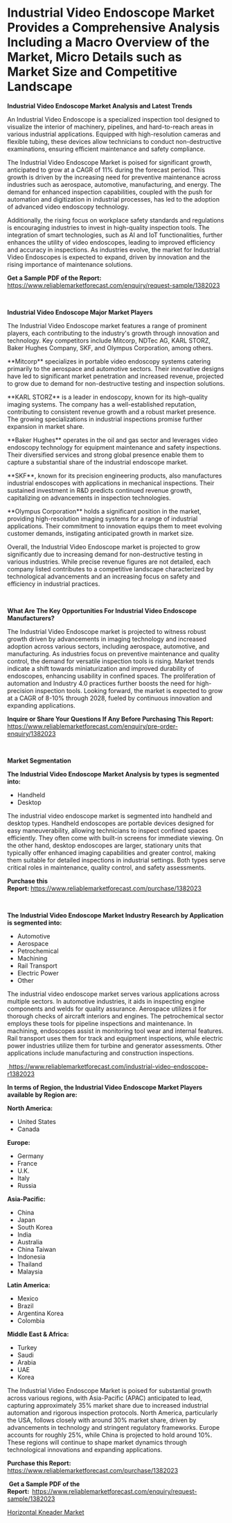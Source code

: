 <p><h1>Industrial Video Endoscope Market Provides a Comprehensive Analysis Including a Macro Overview of the Market, Micro Details such as Market Size and Competitive Landscape</h1></p><p><strong>Industrial Video Endoscope Market Analysis and Latest Trends</strong></p>
<p><p>An Industrial Video Endoscope is a specialized inspection tool designed to visualize the interior of machinery, pipelines, and hard-to-reach areas in various industrial applications. Equipped with high-resolution cameras and flexible tubing, these devices allow technicians to conduct non-destructive examinations, ensuring efficient maintenance and safety compliance. </p><p>The Industrial Video Endoscope Market is poised for significant growth, anticipated to grow at a CAGR of 11% during the forecast period. This growth is driven by the increasing need for preventive maintenance across industries such as aerospace, automotive, manufacturing, and energy. The demand for enhanced inspection capabilities, coupled with the push for automation and digitization in industrial processes, has led to the adoption of advanced video endoscopy technology.</p><p>Additionally, the rising focus on workplace safety standards and regulations is encouraging industries to invest in high-quality inspection tools. The integration of smart technologies, such as AI and IoT functionalities, further enhances the utility of video endoscopes, leading to improved efficiency and accuracy in inspections. As industries evolve, the market for Industrial Video Endoscopes is expected to expand, driven by innovation and the rising importance of maintenance solutions.</p></p>
<p><strong>Get a Sample PDF of the Report:&nbsp;</strong> <a href="https://www.reliablemarketforecast.com/enquiry/request-sample/1382023?utm_campaign=2778&utm_medium=2&utm_source=Github&utm_content=ia&utm_term=08042025&utm_id=industrial-video-endoscope">https://www.reliablemarketforecast.com/enquiry/request-sample/1382023</a></p>
<p>&nbsp;</p>
<p><strong>Industrial Video Endoscope Major Market Players</strong></p>
<p><p>The Industrial Video Endoscope market features a range of prominent players, each contributing to the industry's growth through innovation and technology. Key competitors include Mitcorp, NDTec AG, KARL STORZ, Baker Hughes Company, SKF, and Olympus Corporation, among others.</p><p>**Mitcorp** specializes in portable video endoscopy systems catering primarily to the aerospace and automotive sectors. Their innovative designs have led to significant market penetration and increased revenue, projected to grow due to demand for non-destructive testing and inspection solutions.</p><p>**KARL STORZ** is a leader in endoscopy, known for its high-quality imaging systems. The company has a well-established reputation, contributing to consistent revenue growth and a robust market presence. The growing specializations in industrial inspections promise further expansion in market share.</p><p>**Baker Hughes** operates in the oil and gas sector and leverages video endoscopy technology for equipment maintenance and safety inspections. Their diversified services and strong global presence enable them to capture a substantial share of the industrial endoscope market.</p><p>**SKF**, known for its precision engineering products, also manufactures industrial endoscopes with applications in mechanical inspections. Their sustained investment in R&D predicts continued revenue growth, capitalizing on advancements in inspection technologies.</p><p>**Olympus Corporation** holds a significant position in the market, providing high-resolution imaging systems for a range of industrial applications. Their commitment to innovation equips them to meet evolving customer demands, instigating anticipated growth in market size.</p><p>Overall, the Industrial Video Endoscope market is projected to grow significantly due to increasing demand for non-destructive testing in various industries. While precise revenue figures are not detailed, each company listed contributes to a competitive landscape characterized by technological advancements and an increasing focus on safety and efficiency in industrial practices.</p></p>
<p>&nbsp;</p>
<p><strong>What Are The Key Opportunities For Industrial Video Endoscope Manufacturers?</strong></p>
<p><p>The Industrial Video Endoscope market is projected to witness robust growth driven by advancements in imaging technology and increased adoption across various sectors, including aerospace, automotive, and manufacturing. As industries focus on preventive maintenance and quality control, the demand for versatile inspection tools is rising. Market trends indicate a shift towards miniaturization and improved durability of endoscopes, enhancing usability in confined spaces. The proliferation of automation and Industry 4.0 practices further boosts the need for high-precision inspection tools. Looking forward, the market is expected to grow at a CAGR of 8-10% through 2028, fueled by continuous innovation and expanding applications.</p></p>
<p><strong>Inquire or Share Your Questions If Any Before Purchasing This Report:</strong> <a href="https://www.reliablemarketforecast.com/enquiry/pre-order-enquiry/1382023?utm_campaign=2778&utm_medium=2&utm_source=Github&utm_content=ia&utm_term=08042025&utm_id=industrial-video-endoscope">https://www.reliablemarketforecast.com/enquiry/pre-order-enquiry/1382023</a></p>
<p>&nbsp;</p>
<p><strong>Market Segmentation</strong></p>
<p><strong>The Industrial Video Endoscope Market Analysis by types is segmented into:</strong></p>
<p><ul><li>Handheld</li><li>Desktop</li></ul></p>
<p><p>The industrial video endoscope market is segmented into handheld and desktop types. Handheld endoscopes are portable devices designed for easy maneuverability, allowing technicians to inspect confined spaces efficiently. They often come with built-in screens for immediate viewing. On the other hand, desktop endoscopes are larger, stationary units that typically offer enhanced imaging capabilities and greater control, making them suitable for detailed inspections in industrial settings. Both types serve critical roles in maintenance, quality control, and safety assessments.</p></p>
<p><strong>Purchase this Report:&nbsp;</strong><a href="https://www.reliablemarketforecast.com/purchase/1382023?utm_campaign=2778&utm_medium=2&utm_source=Github&utm_content=ia&utm_term=08042025&utm_id=industrial-video-endoscope">https://www.reliablemarketforecast.com/purchase/1382023</a></p>
<p>&nbsp;</p>
<p><strong>The Industrial Video Endoscope Market Industry Research by Application is segmented into:</strong></p>
<p><ul><li>Automotive</li><li>Aerospace</li><li>Petrochemical</li><li>Machining</li><li>Rail Transport</li><li>Electric Power</li><li>Other</li></ul></p>
<p><p>The industrial video endoscope market serves various applications across multiple sectors. In automotive industries, it aids in inspecting engine components and welds for quality assurance. Aerospace utilizes it for thorough checks of aircraft interiors and engines. The petrochemical sector employs these tools for pipeline inspections and maintenance. In machining, endoscopes assist in monitoring tool wear and internal features. Rail transport uses them for track and equipment inspections, while electric power industries utilize them for turbine and generator assessments. Other applications include manufacturing and construction inspections.</p></p>
<p><a href="https://www.reliablemarketforecast.com/industrial-video-endoscope-r1382023?utm_campaign=2778&utm_medium=2&utm_source=Github&utm_content=ia&utm_term=08042025&utm_id=industrial-video-endoscope">&nbsp;https://www.reliablemarketforecast.com/industrial-video-endoscope-r1382023</a></p>
<p><strong>In terms of Region, the Industrial Video Endoscope Market Players available by Region are:</strong></p>
<p>
    <p> <strong> North America: </strong>
        <ul>
            <li>United States</li>
            <li>Canada</li>
        </ul>
        </p> 
    <p> <strong> Europe: </strong>
        <ul>
            <li>Germany</li>
            <li>France</li>
            <li>U.K.</li>
            <li>Italy</li>
            <li>Russia</li>
        </ul>
        </p> 
    <p> <strong> Asia-Pacific: </strong>
        <ul>
            <li>China</li>
            <li>Japan</li>
            <li>South Korea</li>
            <li>India</li>
            <li>Australia</li>
            <li>China Taiwan</li>
            <li>Indonesia</li>
            <li>Thailand</li>
            <li>Malaysia</li>
        </ul>
        </p> 
    <p> <strong> Latin America: </strong>
        <ul>
            <li>Mexico</li>
            <li>Brazil</li>
            <li>Argentina Korea</li>
            <li>Colombia</li>
        </ul>
        </p> 
    <p> <strong> Middle East & Africa: </strong>
        <ul>
            <li>Turkey</li>
            <li>Saudi</li>
            <li>Arabia</li>
            <li>UAE</li>
            <li>Korea</li>
        </ul>
    </p>
    </p>
<p><p>The Industrial Video Endoscope Market is poised for substantial growth across various regions, with Asia-Pacific (APAC) anticipated to lead, capturing approximately 35% market share due to increased industrial automation and rigorous inspection protocols. North America, particularly the USA, follows closely with around 30% market share, driven by advancements in technology and stringent regulatory frameworks. Europe accounts for roughly 25%, while China is projected to hold around 10%. These regions will continue to shape market dynamics through technological innovations and expanding applications.</p></p>
<p><strong>Purchase this Report: </strong><a href="https://www.reliablemarketforecast.com/purchase/1382023?utm_campaign=2778&utm_medium=2&utm_source=Github&utm_content=ia&utm_term=08042025&utm_id=industrial-video-endoscope">https://www.reliablemarketforecast.com/purchase/1382023</a></p>
<p>&nbsp;<strong>Get a Sample PDF of the Report:&nbsp;&nbsp;</strong><a href="https://www.reliablemarketforecast.com/enquiry/request-sample/1382023?utm_campaign=2778&utm_medium=2&utm_source=Github&utm_content=ia&utm_term=08042025&utm_id=industrial-video-endoscope">https://www.reliablemarketforecast.com/enquiry/request-sample/1382023</a></p>
<p><strong></strong></p>
<p><p><a href="https://github.com/adyawafurber1/Market-Research-Report-List-1/blob/main/horizontal-kneader-market.md?utm_campaign=2778&utm_medium=2&utm_source=Github&utm_content=ia&utm_term=08042025&utm_id=industrial-video-endoscope">Horizontal Kneader Market</a></p></p>